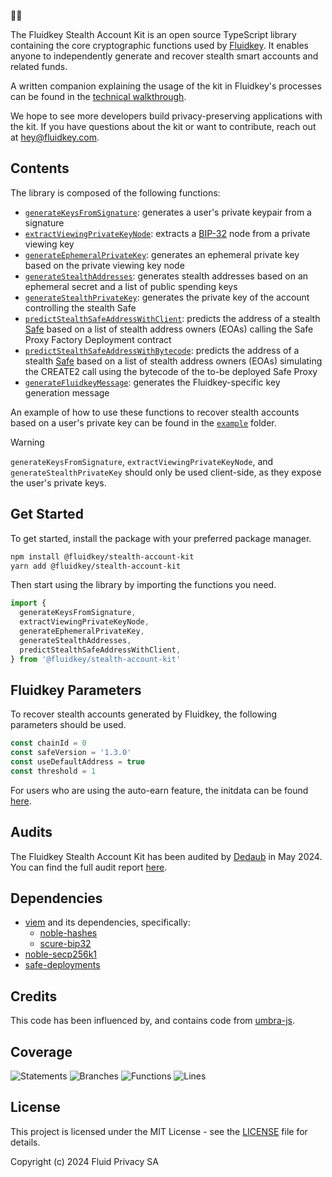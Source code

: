 😶‍🌫️

The Fluidkey Stealth Account Kit is an open source TypeScript library containing the core cryptographic functions used by [Fluidkey](https://fluidkey.com). It enables anyone to independently generate and recover stealth smart accounts and related funds.  

A written companion explaining the usage of the kit in Fluidkey's processes can be found in the [technical walkthrough](https://docs.fluidkey.com/technical-walkthrough).

We hope to see more developers build privacy-preserving applications with the kit. If you have questions about the kit or want to contribute, reach out at hey@fluidkey.com.

Contents
--------
The library is composed of the following functions:
- [`generateKeysFromSignature`](/src/generateKeysFromSignature.ts): generates a user's private keypair from a signature
- [`extractViewingPrivateKeyNode`](/src/extractViewingPrivateKeyNode.ts): extracts a [BIP-32](https://github.com/bitcoin/bips/blob/master/bip-0032.mediawiki) node from a private viewing key
- [`generateEphemeralPrivateKey`](/src/generateEphemeralPrivateKey.ts): generates an ephemeral private key based on the private viewing key node
- [`generateStealthAddresses`](/src/generateStealthAddresses.ts): generates stealth addresses based on an ephemeral secret and a list of public spending keys
- [`generateStealthPrivateKey`](/src/generateStealthPrivateKey.ts): generates the private key of the account controlling the stealth Safe
- [`predictStealthSafeAddressWithClient`](/src/predictStealthSafeAddress.ts): predicts the address of a stealth [Safe](https://safe.global/) based on a list of stealth address owners (EOAs) calling the Safe Proxy Factory Deployment contract
- [`predictStealthSafeAddressWithBytecode`](/src/predictStealthSafeAddress.ts): predicts the address of a stealth [Safe](https://safe.global/) based on a list of stealth address owners (EOAs) simulating the CREATE2 call using the bytecode of the to-be deployed Safe Proxy
- [`generateFluidkeyMessage`](/src/utils/generateFluidkeyMessage.ts): generates the Fluidkey-specific key generation message

An example of how to use these functions to recover stealth accounts based on a user's private key can be found in the [`example`](/src/example/example.ts) folder. 

> [!WARNING]
> `generateKeysFromSignature`, `extractViewingPrivateKeyNode`, and `generateStealthPrivateKey` should only be used client-side, as they expose the user's private keys.

Get Started
-----------
To get started, install the package with your preferred package manager.
  
  ```bash
  npm install @fluidkey/stealth-account-kit
  yarn add @fluidkey/stealth-account-kit
  ```

Then start using the library by importing the functions you need. 

```typescript
import { 
  generateKeysFromSignature, 
  extractViewingPrivateKeyNode,
  generateEphemeralPrivateKey,
  generateStealthAddresses,
  predictStealthSafeAddressWithClient,
} from '@fluidkey/stealth-account-kit'
```

Fluidkey Parameters
-------------------

To recover stealth accounts generated by Fluidkey, the following parameters should be used.

```typescript
const chainId = 0
const safeVersion = '1.3.0'
const useDefaultAddress = true
const threshold = 1
```
For users who are using the auto-earn feature, the initdata can be found [here](/initdata/stealth-account-initdata.md).

Audits
------

The Fluidkey Stealth Account Kit has been audited by [Dedaub](https://dedaub.com) in May 2024. You can find the full audit report [here](/audits/Fluidkey%20Stealth%20Account%20Kit%20-%20May%2024,%202024.pdf).

Dependencies
------------
- [viem](https://github.com/wevm/viem) and its dependencies, specifically:
  - [noble-hashes](https://github.com/paulmillr/noble-hashes)
  - [scure-bip32](https://github.com/paulmillr/scure-bip32)
- [noble-secp256k1](https://github.com/paulmillr/noble-secp256k1)
- [safe-deployments](https://github.com/safe-global/safe-deployments)

Credits
-------
This code has been influenced by, and contains code from [umbra-js](https://github.com/ScopeLift/umbra-protocol).

Coverage
-------------
![Statements](https://img.shields.io/badge/statements-100%25-brightgreen.svg?style=flat)
![Branches](https://img.shields.io/badge/branches-100%25-brightgreen.svg?style=flat)
![Functions](https://img.shields.io/badge/functions-100%25-brightgreen.svg?style=flat)
![Lines](https://img.shields.io/badge/lines-100%25-brightgreen.svg?style=flat)

License
-------
This project is licensed under the MIT License - see the [LICENSE](LICENSE) file for details.

Copyright (c) 2024 Fluid Privacy SA
